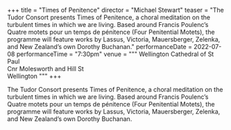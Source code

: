 +++
title = "Times of Penitence"
director = "Michael Stewart"
teaser = "The Tudor Consort presents Times of Penitence, a choral meditation on the turbulent times in which we are living. Based around Francis Poulenc’s Quatre motets pour un temps de pénitence (Four Penitential Motets), the programme will feature works by Lassus, Victoria, Mauersberger, Zelenka, and New Zealand’s own Dorothy Buchanan."
performanceDate = 2022-07-08
performanceTime = "7:30pm"
venue = """
Wellington Cathedral of St Paul  
Cnr Molesworth and Hill St  
Wellington
"""
+++

The Tudor Consort presents Times of Penitence, a choral meditation on the turbulent times in which we are living. Based around Francis Poulenc’s Quatre motets pour un temps de pénitence (Four Penitential Motets), the programme will feature works by Lassus, Victoria, Mauersberger, Zelenka, and New Zealand’s own Dorothy Buchanan.
